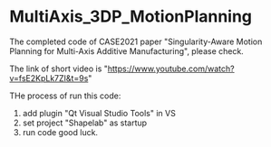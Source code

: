 # MultiAxis_3DP_MotionPlanning

The completed code of CASE2021 paper "Singularity-Aware Motion Planning for  Multi-Axis Additive Manufacturing", please check.

The link of short video is "https://www.youtube.com/watch?v=fsE2KpLk7ZI&t=9s"

THe process of run this code:

1. add plugin "Qt Visual Studio Tools" in VS
2. set project "Shapelab" as startup 
3. run code good luck.
